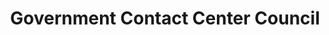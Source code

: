 ---
# This topic lives at
# https://digital.gov/topics/government-contact-center-council

# Topic Title
title: "Government Contact Center Council"

# description — keep it short and clear
# summary: ""

# Weight
weight: 1

# For more information on managing topics,
# see https://github.com/GSA/digitalgov.gov/wiki/topics
---